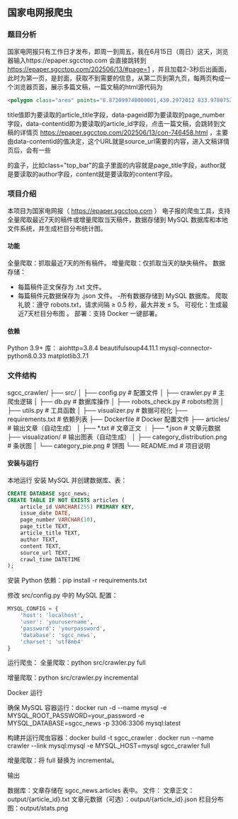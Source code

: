 ## 国家电网报爬虫

### 题目分析
国家电网报只有工作日才发布，即周一到周五，我在6月15日（周日）这天，浏览器输入https://epaper.sgcctop.com 会直接跳转到 https://epaper.sgcctop.com/202506/13/#page=1 ，并且加载2-3秒后出画面，此时为第一页，是封面，获取不到需要的信息，从第二页到第九页，每两页构成一个浏览器页面，展示多篇文稿，一篇文稿的html源代码为

```html
<polygon class="area" points="8.872099740000001,430.2972012 833.97807528,430.2972012 833.97807528,1769.9853830499999 8.872099740000001,1769.9853830499999" title="绿能澎湃沃巴蜀" data-pageid="1" data-contentid="746458"></polygon>
```

title值即为要读取的article_title字段，data-pageid即为要读取的page_number字段，data-contentid即为要读取的article_id字段，点击一篇文稿，会跳转到文稿的详情页 https://epaper.sgcctop.com/202506/13/con-746458.html ，主要由data-contentid的值决定，这个URL就是source_url需要的内容，进入文稿详情页后，会有一些<div class="xxx"></div>的盒子，比如class="top_bar"的盒子里面的内容就是page_title字段，author就是要读取的author字段，content就是要读取的content字段。


### 项目介绍
本项目为国家电网报（ https://epaper.sgcctop.com ） 电子报的爬虫工具，支持全量爬取最近7天的稿件或增量爬取当天稿件，数据存储到 MySQL 数据库和本地文件系统，并生成栏目分布统计图。

#### 功能

全量爬取：抓取最近7天的所有稿件。
增量爬取：仅抓取当天的缺失稿件。
数据存储：
- 每篇稿件正文保存为 .txt 文件。
- 每篇稿件元数据保存为 .json 文件。
-所有数据存储到 MySQL 数据库。
爬取礼貌：遵守 robots.txt，请求间隔 ≥ 0.5 秒，最大并发 ≤ 5。
可视化：生成最近7天栏目分布图 。
部署：支持 Docker 一键部署。


#### 依赖

Python 3.9+
库：
aiohttp=3.8.4
beautifulsoup44.11.1
mysql-connector-python8.0.33
matplotlib3.7.1


### 文件结构
sgcc_crawler/
├── src/
│   ├── config.py             # 配置文件
│   ├── crawler.py           # 主爬虫逻辑
│   ├── db.py                   # 数据库操作
│   ├── robots_check.py            # robots检测
│   ├── utils.py                # 工具函数
│   ├── visualizer.py        # 数据可视化
├── requirements.txt          # 依赖列表
├── Dockerfile               # Docker 配置文件
├── articles/                  # 输出文章（自动生成）
│   ├── *.txt                # 文章正文
｜   ├── *.json               # 文章元数据
├── visualization/        # 输出图表（自动生成）
│   ├── category_distribution.png     # 条状图
│   └── category_pie.png                   # 饼图
└── README.md                # 项目说明



#### 安装与运行

本地运行
安装 MySQL 并创建数据库、表：

```SQL
CREATE DATABASE sgcc_news;
CREATE TABLE IF NOT EXISTS articles (
    article_id VARCHAR(255) PRIMARY KEY,
    issue_date DATE,
    page_number VARCHAR(10),
    page_title TEXT,
    article_title TEXT,
    author TEXT,
    content TEXT,
    source_url TEXT,
    crawl_time DATETIME
);
```

安装 Python 依赖：pip install -r requirements.txt

修改 src/config.py 中的 MySQL 配置：
```python
MYSQL_CONFIG = {
    'host': 'localhost',
    'user': 'yourusername',
    'password': 'yourpassword',
    'database': 'sgcc_news',
    'charset': 'utf8mb4'
}
```


运行爬虫：
全量爬取：python src/crawler.py full

增量爬取：python src/crawler.py incremental





Docker 运行

确保 MySQL 容器运行：docker run -d --name mysql -e MYSQL_ROOT_PASSWORD=your_password -e MYSQL_DATABASE=sgcc_news -p 3306:3306 mysql:latest


构建并运行爬虫容器：docker build -t sgcc_crawler .
docker run --name crawler --link mysql:mysql -e MYSQL_HOST=mysql sgcc_crawler full


增量爬取：将 full 替换为 incremental。



输出

数据库：文章存储在 sgcc_news.articles 表中。
文件：
文章正文：output/{article_id}.txt
文章元数据（可选）：output/{article_id}.json
栏目分布图：output/stats.png
